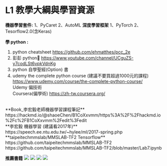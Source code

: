 # L1 教學大綱與學習資源 
**機器學習套件:**
1、PyCaret 2、AutoML
**深度學習框架**
1、PyTorch 2、Tesorflow2.0(含Keras)

**學 python :**
1. python cheatsheet https://github.com/ehmatthes/pcc_2e
2. 彭彭 python    https://www.youtube.com/channel/UCguZS-y7codLSt6vpkVdnKg
3. python 自學聖經(Option) 書
4. udemy the complete python course (建議不要買超過1000元的課程)
    https://www.udemy.com/course/the-complete-python-course/<br>
    Udemy 偏技術<br>
    Coursera(偏學術) https://zh-tw.coursera.org/<br>
<br>   
**Book_李宏毅老師機器學習課程筆記**
https://hackmd.io/@shaoeChen/B1CoXxvmm/https%3A%2F%2Fhackmd.io%2Fc%2FB1CoXxvmm%2Fedit%3Fedit<br>
**李宏毅 機器學習 (建議看2017年)**
https://speech.ee.ntu.edu.tw/~hylee/ml/2017-spring.php<br>
**taipeitechmmslab/MMSLAB-TF2 Tensorflow**
https://github.com/taipeitechmmslab/MMSLAB-TF2<br>
https://github.com/taipeitechmmslab/MMSLAB-TF2/blob/master/Lab7.ipynb<br>

**推薦書籍**
![](https://i.imgur.com/rnFkNwm.jpg)
![](https://i.imgur.com/R35Jk8L.jpg)
![](https://i.imgur.com/80ZP3qq.jpg)
![](https://i.imgur.com/Qmqtv1t.jpg)



